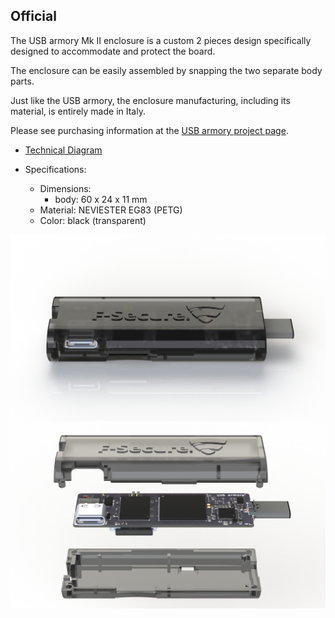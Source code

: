 ## Official

The USB armory Mk II enclosure is a custom 2 pieces design specifically
designed to accommodate and protect the board.

The enclosure can be easily assembled by snapping the two separate body parts.

Just like the USB armory, the enclosure manufacturing, including its material,
is entirely made in Italy.

Please see purchasing information at the [USB armory project page](https://www.f-secure.com/en/consulting/foundry/usb-armory).

* [Technical Diagram](https://github.com/usbarmory/usbarmory/blob/master/hardware/mark-two/enclosure_diagram-20191007.pdf)

* Specifications:
  * Dimensions:
    * body: 60 x 24 x 11 mm
  * Material: NEVIESTER EG83 (PETG)
  * Color: black (transparent)

![Enclosure Rendering](images/armory-mark-two-enclosure.jpg)
![Exploded Enclosure Renderings](images/armory-mark-two-enclosure-exploded.jpg)
